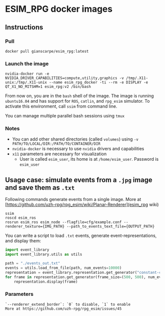 # ESIM_RPG docker images

## Instructions
### Pull
`docker pull gianscarpe/esim_rpg:latest`

### Launch the image
```
nvidia-docker run -e NVIDIA_DRIVER_CAPABILITIES=compute,utility,graphics -v /tmp/.X11-unix:/tmp/.X11-unix --name esim_rpg_docker -ti --rm -e DISPLAY -e QT_X1_NO_MITSHM=1 esim_rpg:v2 /bin/bash
```
From now on, you are in the `bash` shell of the image. The image is running
`ubuntu16.04` and has support for `ROS`, `catlin`, and `rpg_esim` simulator.
To activate this environment, call `ssim` from command line.

You can manage multiple parallel bash sessions using `tmux`

### Notes
- You can add other shared directories (called `volumes`) using `-v PATH/TO/LOCAL/DIR:/PATH/TO/CONTAINER/DIR`
- `nvidia-docker` is necessary to use `nvidia` drivers and capabilities
- `x11` parameters are necessary for visualization
  - User is called `esim_user`, its home is at `/home/esim_user`. Password is `esim_user`


## Usage case: simulate events from a `.jpg` image and save them as `.txt`
Following commands generate events from a single image. More at
   [https://github.com/uzh-rpg/rpg_esim/wiki/Planar-Renderer](esim_rpg wiki)
   ```
   ssim
   roscd esim_ros
   rosrun esim_ros esim_node --flagfile=cfg/example.conf --renderer_texture={IMG_PATH} --path_to_events_text_file={OUTPUT_PATH}
   ```
   
   You can write a script to load `.txt` events, generate event-representations,
   and display them:
   ```python
   import event_library
   import event_library.utils as utils
   
   path = "./events_out.txt"
   events = utils.load_from_file(path, num_events=10000)
   representation = event_library.representation.get_generator("constant-count")
   for frame in representation.get_generator(frame_size=(500, 500), num_events=1000)(events):
	   representation.display(frame)
   ```
### Parameters 
	`--renderer_extend_border`: `0` to disable, `1` to enable
	More at https://github.com/uzh-rpg/rpg_esim/issues/45

